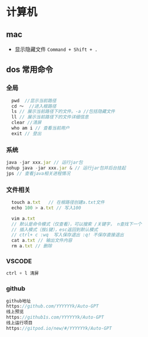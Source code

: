 # 计算机

## mac

- 显示隐藏文件 `Command + Shift + .`

## dos 常用命令

### 全局

```js
  pwd  //显示当前路径
  cd ～  //进入根路径
  ls // 展示当前路径下的文件。-a //包括隐藏文件
  ll // 展示当前路径下的文件详细信息
  clear //清屏
  who am i // 查看当前用户
  exit // 登出
```

### 系统

```js
java -jar xxx.jar // 运行jar包
nohup java -jar xxx.jar & // 运行jar包并后台挂起
jps // 查看java相关进程情况
```

### 文件相关

```js
  touch a.txt   // 在根路径创建a.txt文件
  echo 100 > a.txt // 写入100

  vim a.txt
  // 默认是命令模式（仅查看），可以搜索 /关键字， n查找下一个
  // 插入模式（按i键），esc返回到默认模式
  // ctrl+ c :wq  写入保存退出 :q! 不保存直接退出
  cat a.txt // 输出文件内容
  rm a.txt // 删除
```

### VSCODE

```js
ctrl + l 清屏
```

### github

```js
github地址
https://github.com/YYYYYYk/Auto-GPT
线上预览
https://github1s.com/YYYYYYk/Auto-GPT
线上运行项目
https://gitpod.io/new/#/YYYYYYk/Auto-GPT
```
